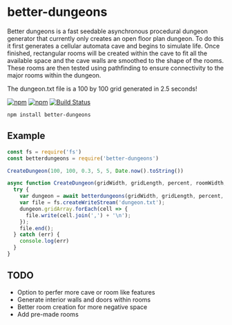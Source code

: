 # better-dungeons

Better dungeons is a fast seedable asynchronous procedural dungeon generator that currently only creates an open floor plan dungeon. To do this it first generates a cellular automata cave and begins to simulate life. Once finished, rectangular rooms will be created within the cave to fit all the available space and the cave walls are smoothed to the shape of the rooms. These rooms are then tested using pathfinding to ensure connectivity to the major rooms within the dungeon.

The dungeon.txt file is a 100 by 100 grid generated in 2.5 seconds!

[![npm](https://img.shields.io/npm/v/better-dungeons.svg)](https://www.npmjs.com/package/better-dungeons) 
[![npm](https://img.shields.io/npm/dt/better-dungeons.svg)](https://www.npmjs.com/package/better-dungeons) 
[![Build Status](https://travis-ci.org/edowney29/better-dungeons.svg?branch=master)](https://travis-ci.org/edowney29/better-dungeons)

```
npm install better-dungeons
```

## Example

```js
const fs = require('fs')
const betterdungeons = require('better-dungeons')

CreateDungeon(100, 100, 0.3, 5, 5, Date.now().toString())

async function CreateDungeon(gridWidth, gridLength, percent, roomWidth, roomLength, seed) {
  try {
    var dungeon = await betterdungeons(gridWidth, gridLength, percent, roomWidth, roomLength, seed)
    var file = fs.createWriteStream('dungeon.txt');
    dungeon.gridArray.forEach(cell => {
      file.write(cell.join(',') + '\n');
    });
    file.end();
  } catch (err) {
    console.log(err)
  }
}
```

## TODO

- Option to perfer more cave or room like features
- Generate interior walls and doors within rooms
- Better room creation for more negative space
- Add pre-made rooms